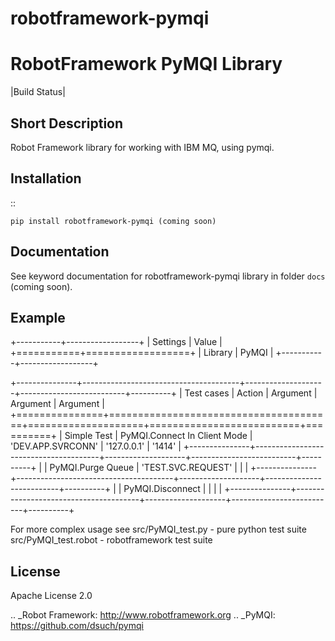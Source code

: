 # robotframework-pymqi

RobotFramework PyMQI Library
=================================

|Build Status|

Short Description
-----------------

Robot Framework library for working with IBM MQ, using pymqi.

Installation
------------

::

    pip install robotframework-pymqi (coming soon)

Documentation
-------------

See keyword documentation for robotframework-pymqi library in
folder ``docs`` (coming soon).

Example
-------
+-----------+------------------+
| Settings  |      Value       |
+===========+==================+
|  Library  |     PyMQI        |
+-----------+------------------+

+---------------+---------------------------------------+--------------------+--------------------------+----------+
|  Test cases   |                  Action               |      Argument      |         Argument         | Argument |
+===============+=======================================+====================+==========================+==========+
|  Simple Test  | PyMQI.Connect In Client Mode          | 'DEV.APP.SVRCONN'  | '127.0.0.1'              | '1414'   |
+---------------+---------------------------------------+--------------------+--------------------------+----------+
|               | PyMQI.Purge Queue                     | 'TEST.SVC.REQUEST'  |                          |          |
+---------------+---------------------------------------+--------------------+--------------------------+----------+
|               | PyMQI.Disconnect                      |                    |                          |          |
+---------------+---------------------------------------+--------------------+--------------------------+----------+

For more complex usage see 
    src/PyMQI_test.py    - pure python test suite
    src/PyMQI_test.robot - robotframework test suite

License
-------

Apache License 2.0

.. _Robot Framework: http://www.robotframework.org
.. _PyMQI: https://github.com/dsuch/pymqi

